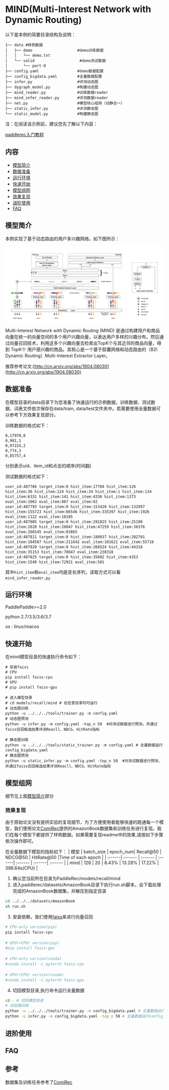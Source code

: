 # MIND(Multi-Interest Network with Dynamic Routing)

以下是本例的简要目录结构及说明： 
```
├── data #样例数据
│   ├── demo                    #demo训练数据
│   │   └── demo.txt     
│   └── valid                    #demo测试数据
│       └── part-0    
├── config.yaml                 #demo数据配置
├── config_bigdata.yaml         #全量数据配置
├── infer.py                    #评测动态图
├── dygraph_model.py            #构建动态图
├── mind_reader.py              #训练数据reader
├── mind_infer_reader.py        #评测数据reader
├── net.py                      #模型核心组网（动静合一）
├── static_infer.py             #评测静态图
└── static_model.py             #构建静态图
```

注：在阅读该示例前，建议您先了解以下内容：

[paddlerec入门教程](https://github.com/PaddlePaddle/PaddleRec/blob/master/README.md)

## 内容
- [模型简介](#模型简介)
- [数据准备](#数据准备)
- [运行环境](#运行环境)
- [快速开始](#快速开始)
- [模型组网](#模型组网)
- [效果复现](#效果复现)
- [进阶使用](#进阶使用)
- [FAQ](#FAQ)

## 模型简介
本例实现了基于动态路由的用户多兴趣网络，如下图所示：
<p align="center">
<img align="center" src="../../../doc/imgs/mind.png">
<p>
Multi-Interest Network with Dynamic Routing (MIND) 是通过构建用户和商品向量在统一的向量空间的多个用户兴趣向量，以表达用户多样的兴趣分布。然后通过向量召回技术，利用这多个兴趣向量去检索出TopK个与其近邻的商品向量，得到 TopK个 用户感兴趣的商品。其核心是一个基于胶囊网络和动态路由的（B2I Dynamic Routing）Multi-Interest Extractor Layer。

推荐参考论文:[http://cn.arxiv.org/abs/1904.08030](http://cn.arxiv.org/abs/1904.08030)

## 数据准备
在模型目录的data目录下为您准备了快速运行的示例数据，训练数据、测试数据、词表文件依次保存在data/train, data/test文件夹中。若需要使用全量数据可以参考下方效果复现部分。

训练数据的格式如下：
```
0,17978,0
0,901,1
0,97224,2
0,774,3
0,85757,4
```
分别表示uid、item_id和点击的顺序(时间戳)

测试数据的格式如下：
```
user_id:487766 target_item:0 hist_item:17784 hist_item:126 hist_item:36 hist_item:124 hist_item:34 hist_item:1 hist_item:134 hist_item:6331 hist_item:141 hist_item:4336 hist_item:1373 eval_item:1062 eval_item:867 eval_item:62
user_id:487793 target_item:0 hist_item:153428 hist_item:132997 hist_item:155723 hist_item:66546 hist_item:335397 hist_item:1926 eval_item:1122 eval_item:10105
user_id:487805 target_item:0 hist_item:291025 hist_item:25190 hist_item:2820 hist_item:26047 hist_item:47259 hist_item:36376 eval_item:260145 eval_item:83865
user_id:487811 target_item:0 hist_item:180837 hist_item:202701 hist_item:184587 hist_item:211642 eval_item:101621 eval_item:55716
user_id:487820 target_item:0 hist_item:268524 hist_item:44318 hist_item:35153 hist_item:70847 eval_item:238318
user_id:487825 target_item:0 hist_item:35602 hist_item:4353 hist_item:1540 hist_item:72921 eval_item:501
```
其中`hist_item`和`eval_item`均是变长序列，读取方式可以看`mind_infer_reader.py`

## 运行环境
PaddlePaddle>=2.0

python 2.7/3.5/3.6/3.7

os : linux/macos

## 快速开始

在mind模型目录的快速执行命令如下：
```
# 安装faiss
# CPU
pip install faiss-cpu
# GPU
# pip install faiss-gpu

# 进入模型目录
# cd models/recall/mind # 在任意目录均可运行
# 动态图训练
python -u ../../../tools/trainer.py -m config.yaml 
# 动态图预测
python -u infer.py -m config.yaml -top_n 50  #对测试数据进行预测，并通过faiss召回候选结果评测Reacll、NDCG、HitRate指标

# 静态图训练
python -u ../../../tools/static_trainer.py -m config.yaml # 全量数据运行config_bigdata.yaml 
# 静态图预测
python -u static_infer.py -m config.yaml -top_n 50  #对测试数据进行预测，并通过faiss召回候选结果评测Reacll、NDCG、HitRate指标
```

## 模型组网

细节见上面[模型简介](#模型简介)部分

### 效果复现
由于原始论文没有提供实验的复现细节，为了方便使用者能够快速的跑通每一个模型，我们使用论文[ComiRec](https://arxiv.org/abs/2005.09347)提供的AmazonBook数据集和训练任务进行复现。我们在每个模型下都提供了样例数据。如果需要复现readme中的效果,请按如下步骤依次操作即可。 

在全量数据下模型的指标如下：
| 模型 |  batch_size | epoch_num| Recall@50 | NDCG@50 | HitRate@50 |Time of each epoch |
| :------| :------ | :------ | :------| :------ | :------|  :------ | 
| mind | 128 | 20 | 8.43% | 13.28% | 17.22% | 398.64s(CPU) |


1. 确认您当前所在目录为PaddleRec/models/recall/mind
2. 进入paddlerec/datasets/AmazonBook目录下执行run.sh脚本，会下载处理完成的AmazonBook数据集，并解压到指定目录
```bash
cd ../../../datasets/AmazonBook
sh run.sh
``` 
3. 安装依赖，我们使用[faiss](https://github.com/facebookresearch/faiss)来进行向量召回
```bash
# CPU-only version(pip)
pip install faiss-cpu

# GPU(+CPU) version(pip)
#pip install faiss-gpu

# CPU-only version(conda)
#conda install -c pytorch faiss-cpu

# GPU(+CPU) version(conda)
#conda install -c pytorch faiss-gpu
```
4. 切回模型目录,执行命令运行全量数据
```bash
cd - # 切回模型目录
# 动态图训练
python -u ../../../tools/trainer.py -m config_bigdata.yaml # 全量数据运行config_bigdata
python -u infer.py -m config_bigdata.yaml -top_n 50 # 全量数据运行config_bigdata
```

## 进阶使用
  
## FAQ

## 参考

数据集及训练任务参考了[ComiRec](https://github.com/THUDM/ComiRec)
